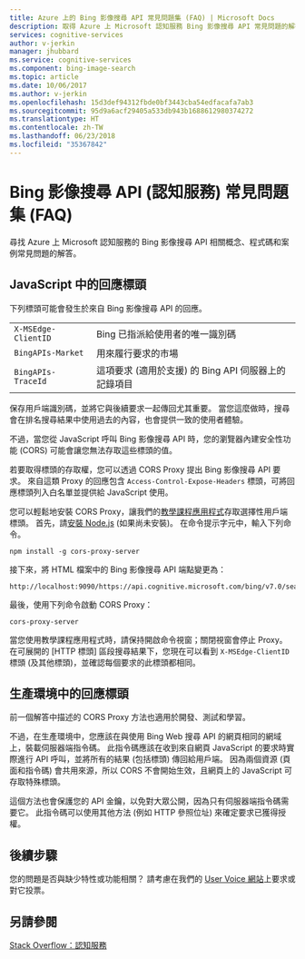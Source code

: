 ```yaml
---
title: Azure 上的 Bing 影像搜尋 API 常見問題集 (FAQ) | Microsoft Docs
description: 取得 Azure 上 Microsoft 認知服務 Bing 影像搜尋 API 常見問題的解答。
services: cognitive-services
author: v-jerkin
manager: jhubbard
ms.service: cognitive-services
ms.component: bing-image-search
ms.topic: article
ms.date: 10/06/2017
ms.author: v-jerkin
ms.openlocfilehash: 15d3def94312fbde0bf3443cba54edfacafa7ab3
ms.sourcegitcommit: 95d9a6acf29405a533db943b1688612980374272
ms.translationtype: HT
ms.contentlocale: zh-TW
ms.lasthandoff: 06/23/2018
ms.locfileid: "35367842"
---
```

# <a name="frequently-asked-questions-faq-about-bing-image-search-api-cognitive-services"></a>Bing 影像搜尋 API (認知服務) 常見問題集 (FAQ)
 
尋找 Azure 上 Microsoft 認知服務的 Bing 影像搜尋 API 相關概念、程式碼和案例常見問題的解答。

## <a name="response-headers-in-javascript"></a>JavaScript 中的回應標頭

下列標頭可能會發生於來自 Bing 影像搜尋 API 的回應。

|||
|-|-|
|`X-MSEdge-ClientID`|Bing 已指派給使用者的唯一識別碼|
|`BingAPIs-Market`|用來履行要求的市場|
|`BingAPIs-TraceId`|這項要求 (適用於支援) 的 Bing API 伺服器上的記錄項目|

保存用戶端識別碼，並將它與後續要求一起傳回尤其重要。 當您這麼做時，搜尋會在排名搜尋結果中使用過去的內容，也會提供一致的使用者體驗。

不過，當您從 JavaScript 呼叫 Bing 影像搜尋 API 時，您的瀏覽器內建安全性功能 (CORS) 可能會讓您無法存取這些標頭的值。

若要取得標頭的存取權，您可以透過 CORS Proxy 提出 Bing 影像搜尋 API 要求。 來自這類 Proxy 的回應包含 `Access-Control-Expose-Headers` 標頭，可將回應標頭列入白名單並提供給 JavaScript 使用。

您可以輕鬆地安裝 CORS Proxy，讓我們的[教學課程應用程式](tutorial-bing-image-search-single-page-app.md)存取選擇性用戶端標頭。 首先，請[安裝 Node.js](https://nodejs.org/en/download/) (如果尚未安裝)。 在命令提示字元中，輸入下列命令。

    npm install -g cors-proxy-server

接下來，將 HTML 檔案中的 Bing 影像搜尋 API 端點變更為：

    http://localhost:9090/https://api.cognitive.microsoft.com/bing/v7.0/search

最後，使用下列命令啟動 CORS Proxy：

    cors-proxy-server

當您使用教學課程應用程式時，請保持開啟命令視窗；關閉視窗會停止 Proxy。 在可展開的 [HTTP 標頭] 區段搜尋結果下，您現在可以看到 `X-MSEdge-ClientID` 標頭 (及其他標頭)，並確認每個要求的此標頭都相同。

## <a name="response-headers-in-production"></a>生產環境中的回應標頭

前一個解答中描述的 CORS Proxy 方法也適用於開發、測試和學習。 

不過，在生產環境中，您應該在與使用 Bing Web 搜尋 API 的網頁相同的網域上，裝載伺服器端指令碼。 此指令碼應該在收到來自網頁 JavaScript 的要求時實際進行 API 呼叫，並將所有的結果 (包括標頭) 傳回給用戶端。 因為兩個資源 (頁面和指令碼) 會共用來源，所以 CORS 不會開始生效，且網頁上的 JavaScript 可存取特殊標頭。 

這個方法也會保護您的 API 金鑰，以免對大眾公開，因為只有伺服器端指令碼需要它。 此指令碼可以使用其他方法 (例如 HTTP 參照位址) 來確定要求已獲得授權。

## <a name="next-steps"></a>後續步驟

您的問題是否與缺少特性或功能相關？ 請考慮在我們的 [User Voice 網站](https://cognitive.uservoice.com/forums/555907-bing-search)上要求或對它投票。

## <a name="see-also"></a>另請參閱

 [Stack Overflow：認知服務](http://stackoverflow.com/questions/tagged/bing-api)